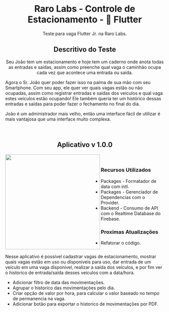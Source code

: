 <h1 align="center"> Raro Labs - Controle de Estacionamento - 💙 Flutter </h1>
<p align="center">
  Teste para vaga Flutter Jr. na Raro Labs. 
</p>
<h2 align="center" > Descritivo do Teste </h2>
<p align="center">
  Seu João tem um estacionamento e hoje tem um caderno onde anota todas as entradas e saídas, assim como preenche qual vaga o caminhão ocupa cada vez que acontece uma entrada ou saída.

Agora o Sr. João quer poder fazer isso na palma de sua mão com seu Smartphone. Com seu app, ele quer ver quais vagas estão ou não ocupadas, assim como registrar entradas e saídas dos veículos e qual vaga estes veículos estão ocupando! Ele também queria ter um histórico dessas entradas e saídas para poder fazer o fechamento no final do dia.

João é um administrador mais velho, então uma interface fácil de utilizar é mais vantajosa que uma interface muito complexa.
</p>
<br>

<h2 align="center" > Aplicativo v 1.0.0 </h2>
<div>
   <img align="left" src="https://github.com/HlfDev/flutter_raro_challenge/blob/main/Images/1.png" width="300" heigth="400" />
</div>
<p align="left" style="float:right">
  Nesse aplicativo é possível cadastrar vagas de estacionamento, mostrar quais vagas estão em uso ou dísponiveis para uso, dar entrada de um veículo em uma vaga disponivel, realizar a saída dos veículos, e por fim ver o historico de entrada/saída desses veiculos com a data/hora.
</p>
<br>
<h3 align="left" > Recursos Utilizados </h3>
<div align="left">
  <ul>
  <li>Packages - Formatador de data com intl.</li>
  <li>Packages - Gerenciador de Dependencias com o Provider.</li>
  <li>Backend  - Consumo de API com o Realtime Database do Firebase.</li>
  </ul>
</div>
<h3 align="left" > Proximas Atualizações </h3>
<div align="left">
  <ul>
  <li>Refatorar o código.</li>
  <li>Adicionar filtro de data das movimentações.</li>
  <li>Agrupar o historíco das movimentações pelo dia.</li>
  <li>Criar opção de valor por hora, para calcular o valor baseado no tempo de permanencia na vaga.</li>
  <li>Adicionar botão para exportar o historico de movimentações por PDF.</li>
  </ul>
</div>

